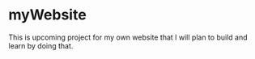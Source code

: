 # myWebsite
This is upcoming project for my own website that I will plan to build and learn by doing that.
